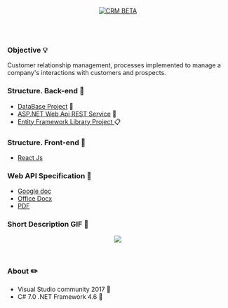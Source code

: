<p align="center"><a href="http://crmbeta.azurewebsites.net" rel="CRM Site"><img src="https://www.site-rb.ru/templates/ir/images/crm_shutterstock.jpg" alt="CRM BETA"></a></p><br><br>

### Objective :bulb:

Customer relationship management, processes implemented to manage a company's interactions with customers and prospects.


### Structure. Back-end :telescope:

* [DataBase Project](https://github.com/VanHakobyan/CRM_Projects_A/tree/master/CRM.Project_A/Src/CRM.DataBaseProject) :floppy_disk:
* [ASP.NET Web Api REST Service](https://github.com/VanHakobyan/CRM_Projects_A/tree/master/CRM.Project_A/Src/CRM.WebApp) :email:
* [Entity Framework Library Project ](https://github.com/VanHakobyan/CRM_Projects_A/tree/master/CRM.Project_A/Src/EntityLibrary) :clipboard:

### Structure. Front-end :telescope:

* [React Js](https://github.com/VanHakobyan/CRM_Projects_A/tree/master/CRM.Project_A/Src/CRM.WebApp/build)

### Web API Specification :pencil:

* [Google doc](https://docs.google.com/document/d/1dXnqt6vdYm-wwNIpK9w-ijUQsUKBUd0JKJhzqtrAD2Y/edit?usp=sharing)
* [Office Docx](https://github.com/VanHakobyan/CRM_Projects_A/blob/master/CRMWebAPISpecification.docx)
* [PDF](https://github.com/VanHakobyan/CRM_Projects_A/blob/master/CRMWebAPISpecificationPDF.pdf)

### Short Description GIF :movie_camera: <br>

<p align="center"><a href="http://crmbeta.azurewebsites.net" rel="CRM Site"><img src="https://github.com/VanHakobyan/CodeFightsSolutionAndProjectsUnreadable/blob/master/CRM.gif?raw=true"></a></p><br>

### About :pencil2:

* Visual Studio community 2017 :closed_book:
* C# 7.0 .NET Framework 4.6 :notebook_with_decorative_cover:
